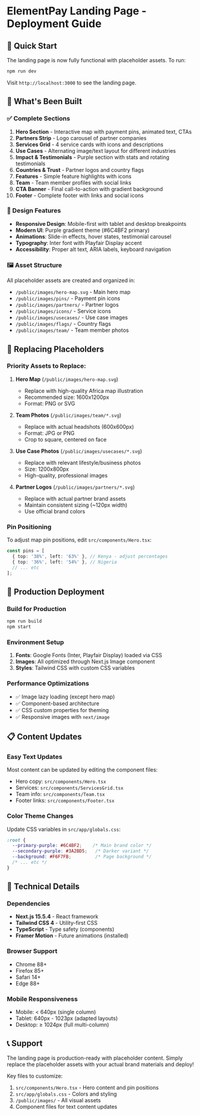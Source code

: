 # ElementPay Landing Page - Deployment Guide

## 🚀 Quick Start

The landing page is now fully functional with placeholder assets. To run:

```bash
npm run dev
```

Visit `http://localhost:3000` to see the landing page.

## 📱 What's Been Built

### ✅ Complete Sections
1. **Hero Section** - Interactive map with payment pins, animated text, CTAs
2. **Partners Strip** - Logo carousel of partner companies
3. **Services Grid** - 4 service cards with icons and descriptions
4. **Use Cases** - Alternating image/text layout for different industries
5. **Impact & Testimonials** - Purple section with stats and rotating testimonials
6. **Countries & Trust** - Partner logos and country flags
7. **Features** - Simple feature highlights with icons
8. **Team** - Team member profiles with social links
9. **CTA Banner** - Final call-to-action with gradient background
10. **Footer** - Complete footer with links and social icons

### 🎨 Design Features
- **Responsive Design**: Mobile-first with tablet and desktop breakpoints
- **Modern UI**: Purple gradient theme (#6C4BF2 primary)
- **Animations**: Slide-in effects, hover states, testimonial carousel
- **Typography**: Inter font with Playfair Display accent
- **Accessibility**: Proper alt text, ARIA labels, keyboard navigation

### 🖼️ Asset Structure
All placeholder assets are created and organized in:
- `/public/images/hero-map.svg` - Main hero map
- `/public/images/pins/` - Payment pin icons
- `/public/images/partners/` - Partner logos
- `/public/images/icons/` - Service icons
- `/public/images/usecases/` - Use case images
- `/public/images/flags/` - Country flags
- `/public/images/team/` - Team member photos

## 🔄 Replacing Placeholders

### Priority Assets to Replace:
1. **Hero Map** (`/public/images/hero-map.svg`)
   - Replace with high-quality Africa map illustration
   - Recommended size: 1600x1200px
   - Format: PNG or SVG

2. **Team Photos** (`/public/images/team/*.svg`)
   - Replace with actual headshots (600x600px)
   - Format: JPG or PNG
   - Crop to square, centered on face

3. **Use Case Photos** (`/public/images/usecases/*.svg`)
   - Replace with relevant lifestyle/business photos
   - Size: 1200x800px
   - High-quality, professional images

4. **Partner Logos** (`/public/images/partners/*.svg`)
   - Replace with actual partner brand assets
   - Maintain consistent sizing (~120px width)
   - Use official brand colors

### Pin Positioning
To adjust map pin positions, edit `src/components/Hero.tsx`:

```typescript
const pins = [
  { top: '38%', left: '63%' }, // Kenya - adjust percentages
  { top: '36%', left: '54%' }, // Nigeria
  // ... etc
];
```

## 🚀 Production Deployment

### Build for Production
```bash
npm run build
npm start
```

### Environment Setup
1. **Fonts**: Google Fonts (Inter, Playfair Display) loaded via CSS
2. **Images**: All optimized through Next.js Image component
3. **Styles**: Tailwind CSS with custom CSS variables

### Performance Optimizations
- ✅ Image lazy loading (except hero map)
- ✅ Component-based architecture
- ✅ CSS custom properties for theming
- ✅ Responsive images with `next/image`

## 📋 Content Updates

### Easy Text Updates
Most content can be updated by editing the component files:
- Hero copy: `src/components/Hero.tsx`
- Services: `src/components/ServicesGrid.tsx`
- Team info: `src/components/Team.tsx`
- Footer links: `src/components/Footer.tsx`

### Color Theme Changes
Update CSS variables in `src/app/globals.css`:
```css
:root {
  --primary-purple: #6C4BF2;    /* Main brand color */
  --secondary-purple: #3A2BD5;   /* Darker variant */
  --background: #F6F7FB;         /* Page background */
  /* ... etc */
}
```

## 🔧 Technical Details

### Dependencies
- **Next.js 15.5.4** - React framework
- **Tailwind CSS 4** - Utility-first CSS
- **TypeScript** - Type safety (components)
- **Framer Motion** - Future animations (installed)

### Browser Support
- Chrome 88+
- Firefox 85+
- Safari 14+
- Edge 88+

### Mobile Responsiveness
- Mobile: < 640px (single column)
- Tablet: 640px - 1023px (adapted layouts)
- Desktop: ≥ 1024px (full multi-column)

## 📞 Support

The landing page is production-ready with placeholder content. Simply replace the placeholder assets with your actual brand materials and deploy!

Key files to customize:
1. `src/components/Hero.tsx` - Hero content and pin positions
2. `src/app/globals.css` - Colors and styling
3. `/public/images/` - All visual assets
4. Component files for text content updates
